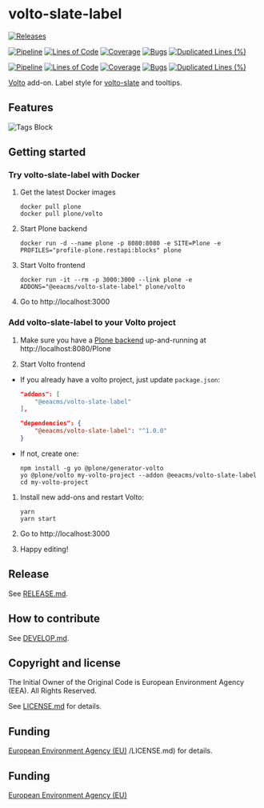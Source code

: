 # volto-slate-label

[![Releases](https://img.shields.io/github/v/release/eea/volto-slate-label)](https://github.com/eea/volto-slate-label/releases)

[![Pipeline](https://ci.eionet.europa.eu/buildStatus/icon?job=volto-addons%2Fvolto-slate-label%2Fmaster&subject=master)](https://ci.eionet.europa.eu/view/Github/job/volto-addons/job/volto-slate-label/job/master/display/redirect)
[![Lines of Code](https://sonarqube.eea.europa.eu/api/project_badges/measure?project=volto-slate-label-master&metric=ncloc)](https://sonarqube.eea.europa.eu/dashboard?id=volto-slate-label-master)
[![Coverage](https://sonarqube.eea.europa.eu/api/project_badges/measure?project=volto-slate-label-master&metric=coverage)](https://sonarqube.eea.europa.eu/dashboard?id=volto-slate-label-master)
[![Bugs](https://sonarqube.eea.europa.eu/api/project_badges/measure?project=volto-slate-label-master&metric=bugs)](https://sonarqube.eea.europa.eu/dashboard?id=volto-slate-label-master)
[![Duplicated Lines (%)](https://sonarqube.eea.europa.eu/api/project_badges/measure?project=volto-slate-label-master&metric=duplicated_lines_density)](https://sonarqube.eea.europa.eu/dashboard?id=volto-slate-label-master)

[![Pipeline](https://ci.eionet.europa.eu/buildStatus/icon?job=volto-addons%2Fvolto-slate-label%2Fdevelop&subject=develop)](https://ci.eionet.europa.eu/view/Github/job/volto-addons/job/volto-slate-label/job/develop/display/redirect)
[![Lines of Code](https://sonarqube.eea.europa.eu/api/project_badges/measure?project=volto-slate-label-develop&metric=ncloc)](https://sonarqube.eea.europa.eu/dashboard?id=volto-slate-label-develop)
[![Coverage](https://sonarqube.eea.europa.eu/api/project_badges/measure?project=volto-slate-label-develop&metric=coverage)](https://sonarqube.eea.europa.eu/dashboard?id=volto-slate-label-develop)
[![Bugs](https://sonarqube.eea.europa.eu/api/project_badges/measure?project=volto-slate-label-develop&metric=bugs)](https://sonarqube.eea.europa.eu/dashboard?id=volto-slate-label-develop)
[![Duplicated Lines (%)](https://sonarqube.eea.europa.eu/api/project_badges/measure?project=volto-slate-label-develop&metric=duplicated_lines_density)](https://sonarqube.eea.europa.eu/dashboard?id=volto-slate-label-develop)


[Volto](https://github.com/plone/volto) add-on. Label style for [volto-slate](https://github.com/eea/volto-slate) and tooltips.

## Features

![Tags Block](https://github.com/eea/volto-slate-label/raw/develop/docs/slate-label.png)

## Getting started

### Try volto-slate-label with Docker

1. Get the latest Docker images

   ```
   docker pull plone
   docker pull plone/volto
   ```

1. Start Plone backend
   ```
   docker run -d --name plone -p 8080:8080 -e SITE=Plone -e PROFILES="profile-plone.restapi:blocks" plone
   ```

1. Start Volto frontend

   ```
   docker run -it --rm -p 3000:3000 --link plone -e ADDONS="@eeacms/volto-slate-label" plone/volto
   ```

1. Go to http://localhost:3000

### Add volto-slate-label to your Volto project

1. Make sure you have a [Plone backend](https://plone.org/download) up-and-running at http://localhost:8080/Plone

1. Start Volto frontend

* If you already have a volto project, just update `package.json`:

   ```JSON
   "addons": [
       "@eeacms/volto-slate-label"
   ],

   "dependencies": {
       "@eeacms/volto-slate-label": "^1.0.0"
   }
   ```

* If not, create one:

   ```
   npm install -g yo @plone/generator-volto
   yo @plone/volto my-volto-project --addon @eeacms/volto-slate-label
   cd my-volto-project
   ```

1. Install new add-ons and restart Volto:

   ```
   yarn
   yarn start
   ```

1. Go to http://localhost:3000

1. Happy editing!

## Release

See [RELEASE.md](https://github.com/eea/volto-slate-label/blob/master/RELEASE.md).

## How to contribute

See [DEVELOP.md](https://github.com/eea/volto-slate-label/blob/master/DEVELOP.md).

## Copyright and license

The Initial Owner of the Original Code is European Environment Agency (EEA).
All Rights Reserved.

See [LICENSE.md](https://github.com/eea/volto-slate-label/blob/master/LICENSE.md) for details.

## Funding

[European Environment Agency (EU)](http://eea.europa.eu)
/LICENSE.md) for details.

## Funding

[European Environment Agency (EU)](http://eea.europa.eu)

